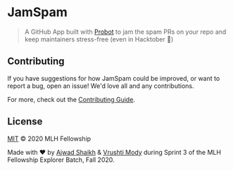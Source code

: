 # JamSpam

> A GitHub App built with [Probot](https://github.com/probot/probot) to jam the spam PRs on your repo and keep maintainers stress-free (even in Hacktober 🎃)

## Contributing

If you have suggestions for how JamSpam could be improved, or want to report a bug, open an issue! We'd love all and any contributions.

For more, check out the [Contributing Guide](CONTRIBUTING.md).

## License

[MIT](LICENSE) © 2020 MLH Fellowship

Made with :heart: by [Ajwad Shaikh](https://github.com/ajwad-shaikh) & [Vrushti Mody](https://github.com/vrushti-mody) during Sprint 3 of the MLH Fellowship Explorer Batch, Fall 2020.
